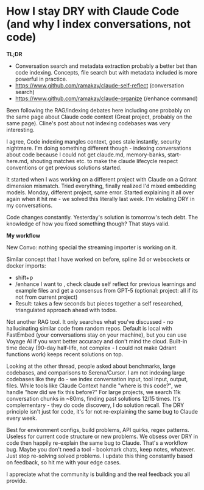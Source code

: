 # How I stay DRY with Claude Code (and why I index conversations, not code)

**TL;DR**
- Conversation search and metadata extraction probably a better bet than code indexing. Concepts, file search but with metadata included is more powerful in practice.
- https://www.github.com/ramakay/claude-self-reflect (conversation search)
- https://www.github.com/ramakay/claude-organize (/enhance command)

Been following the RAG/indexing debates here including one probably on the same page about Claude code context (Great project, probably on the same page). Cline's post about not indexing codebases was very interesting.

I agree, Code indexing mangles context, goes stale instantly, security nightmare. I'm doing something different though - indexing conversations about code because I could not get claude.md, memory-banks, start-here.md, shouting matches etc. to make the claude lifecycle respect conventions or get previous solutions started.

It started when I was working on a different project with Claude on a Qdrant dimension mismatch. Tried everything, finally realized I'd mixed embedding models. Monday, different project, same error. Started explaining it all over again when it hit me - we solved this literally last week. I'm violating DRY in my conversations.

Code changes constantly. Yesterday's solution is tomorrow's tech debt. The knowledge of how you fixed something though? That stays valid.

**My workflow**

New Convo: nothing special the streaming importer is working on it.

Similar concept that I have worked on before, spline 3d or websockets or docker imports:
- shift+p
- /enhance I want to <my focus task>, check claude self reflect for previous learnings and example files and get a consensus from GPT-5 (optional: project: all if its not from current project)
- Result: takes a few seconds but pieces together a self researched, triangulated approach ahead with todos.

Not another RAG tool. It only searches what you've discussed - no hallucinating similar code from random repos. Default is local with FastEmbed (your conversations stay on your machine), but you can use Voyage AI if you want better accuracy and don't mind the cloud. Built-in time decay (90-day half-life, not complex - I could not make Qdrant functions work) keeps recent solutions on top.

Looking at the other thread, people asked about benchmarks, large codebases, and comparisons to Serena/Cursor. I am not indexing large codebases like they do - we index conversation input, tool input, output, files. While tools like Claude Context handle "where is this code?", we handle "how did we fix this before?" For large projects, we search 11k conversation chunks in ~80ms, finding past solutions 12/15 times. It's complementary - they do code discovery, I do solution recall. The DRY principle isn't just for code, it's for not re-explaining the same bug to Claude every week.

Best for environment configs, build problems, API quirks, regex patterns. Useless for current code structure or new problems. We obsess over DRY in code then happily re-explain the same bug to Claude. That's a workflow bug. Maybe you don't need a tool - bookmark chats, keep notes, whatever. Just stop re-solving solved problems. I update this thing constantly based on feedback, so hit me with your edge cases.

I appreciate what the community is building and the real feedback you all provide.